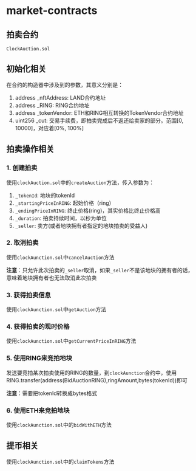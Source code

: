 # market-contracts

## 拍卖合约
`ClockAuction.sol`

## 初始化相关
在合约的构造器中涉及到的参数，其意义分别是：
1. address _nftAddress: LAND合约地址
2. address _RING: RING合约地址
3. address _tokenVendor: ETH和RING相互转换的TokenVendor合约地址
4. uint256 _cut: 交易手续费，即拍卖完成后不返还给卖家的部分。范围[0, 10000]，对应着[0%, 100%]


## 拍卖操作相关
### 1. 创建拍卖
使用`clockAuction.sol`中的`createAuction`方法，传入参数为：
1. `_tokenId`: 地块的tokenId
2. `_startingPriceInRING`: 起始价格（ring）
3. `_endingPriceInRING`: 终止价格(ring)，其实价格比终止价格高
4. `_duration`: 拍卖持续时间，以秒为单位
5. `_seller`: 卖方(或者地块拥有者指定的地块拍卖的受益人)

### 2. 取消拍卖
使用`clockAunction.sol`中`cancelAuction`方法

**注意**：只允许此次拍卖的`_seller`取消，如果`_seller`不是该地块的拥有者的话，意味着地块拥有者也无法取消此次拍卖

### 3. 获得拍卖信息
使用`clockAunction.sol`中`getAuction`方法

### 4. 获得拍卖的现时价格
使用`clockAunction.sol`中`getCurrentPriceInRING`方法

### 5. 使用RING来竞拍地块
发送要竞拍某次拍卖使用的RING的数量，到`clockAunction`合约中，使用RING.transfer(address(BidAuctionRING),ringAmount,bytes(tokenId))即可

**注意**：需要把tokenId转换成bytes格式

### 6. 使用ETH来竞拍地块
使用`clockAunction.sol`中的`bidWithETH`方法


## 提币相关
使用`clockAunction.sol`中的`claimTokens`方法